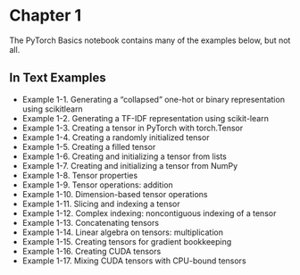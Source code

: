 # Chapter 1

The PyTorch Basics notebook contains many of the examples below, but not all. 

## In Text Examples


- Example 1-1. Generating a “collapsed” one-hot or binary representation using scikitlearn
- Example 1-2. Generating a TF-IDF representation using scikit-learn
- Example 1-3. Creating a tensor in PyTorch with torch.Tensor
- Example 1-4. Creating a randomly initialized tensor
- Example 1-5. Creating a filled tensor
- Example 1-6. Creating and initializing a tensor from lists
- Example 1-7. Creating and initializing a tensor from NumPy
- Example 1-8. Tensor properties
- Example 1-9. Tensor operations: addition
- Example 1-10. Dimension-based tensor operations
- Example 1-11. Slicing and indexing a tensor
- Example 1-12. Complex indexing: noncontiguous indexing of a tensor
- Example 1-13. Concatenating tensors
- Example 1-14. Linear algebra on tensors: multiplication
- Example 1-15. Creating tensors for gradient bookkeeping
- Example 1-16. Creating CUDA tensors
- Example 1-17. Mixing CUDA tensors with CPU-bound tensors